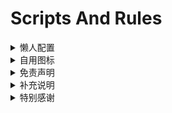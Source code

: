 # Scripts And Rules

<details>
   <summary>懒人配置</summary>   
  
- [Clash](https://raw.githubusercontent.com/Centralmatrix3/Scripts-Rules/Master/Clash/Matrix.yaml)

- [Loon](https://raw.githubusercontent.com/Centralmatrix3/Scripts-Rules/Master/Loon/Matrix.conf)

- [QuantumultX](https://raw.githubusercontent.com/Centralmatrix3/Scripts-Rules/Master/QuantumultX/Matrix.conf)

- [Shadowrocket](https://raw.githubusercontent.com/Centralmatrix3/Scripts-Rules/Master/Shadowrocket/Matrix.conf)

- [Stash](https://raw.githubusercontent.com/Centralmatrix3/Scripts-Rules/Master/Stash/Matrix.yaml)

- [Surge](https://raw.githubusercontent.com/Centralmatrix3/Scripts-Rules/Master/Surge/Matrix.conf)

</details>

<details>
   <summary>自用图标</summary>

- [Matrix](https://raw.githubusercontent.com/Centralmatrix3/Scripts-Rules/Master/Coloricon/Matrix.Json)

</details>

<details>
   <summary>免责声明</summary>

- 本仓库中涉及的任何解锁和解密分析脚本仅用于资源共享和学习研究，不能保证其合法性，准确性，完整性和有效性，请根据情况自行判断。

- 间接使用规则和脚本的任何用户，包括但不限于建立VPS 或在某些行为违反国家与地区法律或相关法规情况下进行传播，本人对于由此引起的任何隐私泄漏或其他后果概不负责。

- 请勿将本仓库内的任何内容用于商业或非法目的，否则后果自负。

- 如果任何单位或个人认为该项目的脚本可能涉嫌侵犯其权利，则应及时通知并提供身份证明，所有权证明，我将在收到认证文件后删除相关脚本。

- 对任何本仓库中包含的脚本在使用中可能出现的问题概不负责，包括但不限于由任何脚本错误导致的任何损失或损害。

- 您必须在下载后的24小时内从计算机或手机中完全删除以上内容。

- 任何以任何方式查看此项目的人或直接或间接使用该项目的任何脚本的使用者都应仔细阅读此声明。保留随时更改或补充此免责声明的权利。一旦使用并复制了任何本仓库相关脚本或其他内容，则视为您已接受此免责声明。

</details>

<details>
   <summary>补充说明</summary>

- 本仓库只搬运规则、重写与脚本，在此基础上进行修改满足我的需求作为自用库使用，并不负责维护规则、重写、脚本。

- 不保证所有规则与脚本的可用性。

- 我不生产规则我只是开源规则的搬运工

- 所有规则数据都来自互联网，感谢开源规则项目作者的辛勤付出。

</details>

<details>
   <summary>特别感谢</summary>

- 排名不分先后如有遗漏请提醒补充

- [blackmatrix7](https://github.com/blackmatrix7) 

- [DivineEngine](https://github.com/DivineEngine)

- [app2smile](https://github.com/app2smile)

- [Peng-YM](https://github.com/Peng-YM) 

- [KOP-XIAO](https://github.com/KOP-XIAO) 

- [NobyDa](https://github.com/NobyDa) 

- [Koolson](https://github.com/Koolson) 

- [Orz-3](https://github.com/Orz-3) 

- [zqzess](https://github.com/zqzess) 

- [Anti-AD](https://github.com/privacy-protection-tools)

- [VirgilClyne](https://github.com/VirgilClyne)

- [Chavyleung](https://github.com/chavyleung)

- [Semporia](https://github.com/Semporia) 

- [I-am-R-E](https://github.com/I-am-R-E) 

- [Hackl0us](https://github.com/Hackl0us) 

- [ddgksf2013](https://github.com/ddgksf2013)

- [ACL4SSR](https://github.com/ACL4SSR)

- [lodepuly](https://gitlab.com/lodepuly) 

- [Maasea](https://github.com/Maasea)

- [kokoryh](https://github.com/kokoryh)

- [Getsomecat](https://github.com/getsomecat)

- [Rabbit-Spec](https://github.com/Rabbit-Spec)

- [keywos](https://github.com/keywos)

- [Infatuation-Fei](https://github.com/Infatuation-Fei)

- [Coldvvater](https://github.com/Coldvvater)

- [fmz200](https://github.com/fmz200)

</details>
